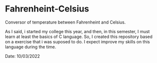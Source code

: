 # Fahrenheint-Celsius
 Conversor of temperature between Fahrenheint and Celsius.

 As I said, i started my college this year, and then, in this semester, I must learn at least the basics of C language. So, I created this repository based on a exercise that i was suposed to do. I expect improve my skills on this language during the time.

Date: 10/03/2022